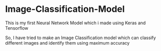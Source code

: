 # Image-Classification-Model
This is my first Neural Network Model which i made using Keras and Tensorflow

So, I have tried to make an Image Classification model which can classify different images and identify them using maximum accuracy
